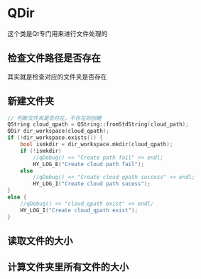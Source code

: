 # QDir

这个类是Qt专门用来进行文件处理的

## 检查文件路径是否存在

其实就是检查对应的文件夹是否存在

## 新建文件夹

```cpp
// 判断文件夹是否存在，不存在则创建
QString cloud_qpath = QString::fromStdString(cloud_path);
QDir dir_workspace(cloud_qpath);
if (!dir_workspace.exists()) {
    bool ismkdir = dir_workspace.mkdir(cloud_qpath);
    if (!ismkdir)
        //qDebug() << "Create path fail" << endl;
        HY_LOG_E("Create cloud path fail");
    else
        //qDebug() << "Create cloud_qpath success" << endl;
        HY_LOG_I("Create cloud path sucess");
}
else {
    //qDebug() << "cloud_qpath exist" << endl;
    HY_LOG_I("Create cloud_qpath exist");
}
```

## 读取文件的大小

## 计算文件夹里所有文件的大小
